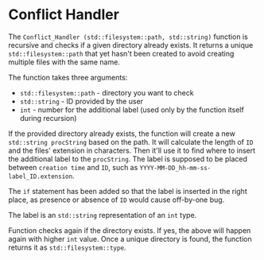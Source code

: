 # Conflict Handler

The `Conflict_Handler (std::filesystem::path, std::string)` function is recursive and checks if a given directory already exists. It returns a unique `std::filesystem::path` that yet hasn't been created to avoid creating multiple files with the same name.

The function takes three arguments:
- `std::filesystem::path` - directory you want to check
- `std::string` - ID provided by the user
- `int` - number for the additional label (used only by the function itself during recursion)

If the provided directory already exists, the function will create a new `std::string procString` based on the path. It will calculate the length of `ID` and the files' extension in characters. Then it'll use it to find where to insert the additional label to the `procString`. The label is supposed to be placed between `creation time` and `ID`, such as `YYYY-MM-DD_hh-mm-ss-label_ID.extension`.

The `if` statement has been added so that the label is inserted in the right place, as presence or absence of `ID` would cause off-by-one bug.

The label is an `std::string` representation of an `int` type.

Function checks again if the directory exists. If yes, the above will happen again with higher `int` value. Once a unique directory is found, the function returns it as `std::filesystem::type`.
